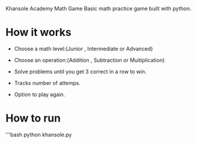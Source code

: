Khansole Academy Math Game
 Basic math practice game built with python.

 # How it works
 - Choose a math level:(Junior , Intermediate or    Advanced)

- Choose an operation:(Addition , Subtraction or Muitiplication)

- Solve problems until you get 3 correct in a row to win.

- Tracks number of attemps.

- Option to play again.

# How to run
'''bash
python khansole.py